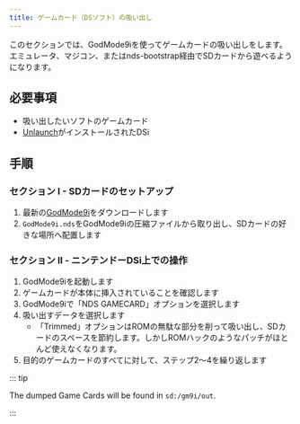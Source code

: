 ```yaml
---
title: ゲームカード（DSソフト）の吸い出し
---
```


このセクションでは、GodMode9iを使ってゲームカードの吸い出しをします。エミュレータ、マジコン、またはnds-bootstrap経由でSDカードから遊べるようになります。

## 必要事項
- 吸い出したいソフトのゲームカード
- [Unlaunch](installing-unlaunch.html)がインストールされたDSi

## 手順
### セクション I - SDカードのセットアップ

1. 最新の[GodMode9i](https://github.com/DS-Homebrew/GodMode9i/releases)をダウンロードします
1. `GodMode9i.nds`をGodMode9iの圧縮ファイルから取り出し、SDカードの好きな場所へ配置します

### セクション II - ニンテンドーDSi上での操作
1. GodMode9iを起動します
1. ゲームカードが本体に挿入されていることを確認します
1. GodMode9iで「NDS GAMECARD」オプションを選択します
1. 吸い出すデータを選択します
    - 「Trimmed」オプションはROMの無駄な部分を削って吸い出し、SDカードのスペースを節約します。しかしROMハックのようなパッチがほとんど使えなくなります。
1. 目的のゲームカードのすべてに対して、ステップ2〜4を繰り返します

::: tip

The dumped Game Cards will be found in `sd:/gm9i/out`.

:::
